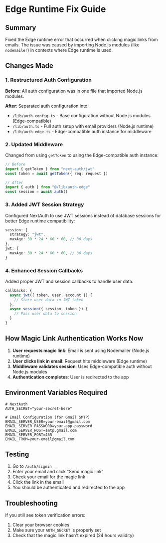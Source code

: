 # Edge Runtime Fix Guide

## Summary

Fixed the Edge runtime error that occurred when clicking magic links from emails. The issue was caused by importing Node.js modules (like `nodemailer`) in contexts where Edge runtime is used.

## Changes Made

### 1. Restructured Auth Configuration

**Before**: All auth configuration was in one file that imported Node.js modules.

**After**: Separated auth configuration into:
- `/lib/auth.config.ts` - Base configuration without Node.js modules (Edge-compatible)
- `/lib/auth.ts` - Full auth setup with email providers (Node.js runtime)
- `/lib/auth-edge.ts` - Edge-compatible auth instance for middleware

### 2. Updated Middleware

Changed from using `getToken` to using the Edge-compatible auth instance:

```typescript
// Before
import { getToken } from "next-auth/jwt"
const token = await getToken({ req: request })

// After
import { auth } from "@/lib/auth-edge"
const session = await auth()
```

### 3. Added JWT Session Strategy

Configured NextAuth to use JWT sessions instead of database sessions for better Edge runtime compatibility:

```typescript
session: {
  strategy: "jwt",
  maxAge: 30 * 24 * 60 * 60, // 30 days
},
jwt: {
  maxAge: 30 * 24 * 60 * 60, // 30 days
}
```

### 4. Enhanced Session Callbacks

Added proper JWT and session callbacks to handle user data:

```typescript
callbacks: {
  async jwt({ token, user, account }) {
    // Store user data in JWT token
  },
  async session({ session, token }) {
    // Pass user data to session
  }
}
```

## How Magic Link Authentication Works Now

1. **User requests magic link**: Email is sent using Nodemailer (Node.js runtime)
2. **User clicks link in email**: Request hits middleware (Edge runtime)
3. **Middleware validates session**: Uses Edge-compatible auth without Node.js modules
4. **Authentication completes**: User is redirected to the app

## Environment Variables Required

```env
# NextAuth
AUTH_SECRET="your-secret-here"

# Email Configuration (for Gmail SMTP)
EMAIL_SERVER_USER=your-email@gmail.com
EMAIL_SERVER_PASSWORD=your-app-password
EMAIL_SERVER_HOST=smtp.gmail.com
EMAIL_SERVER_PORT=465
EMAIL_FROM=your-email@gmail.com
```

## Testing

1. Go to `/auth/signin`
2. Enter your email and click "Send magic link"
3. Check your email for the magic link
4. Click the link in the email
5. You should be authenticated and redirected to the app

## Troubleshooting

If you still see token verification errors:
1. Clear your browser cookies
2. Make sure your `AUTH_SECRET` is properly set
3. Check that the magic link hasn't expired (24 hours validity)